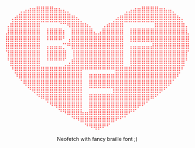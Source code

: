 <h3 align="center" style="color: #ff6e6e; font_size: 10;">
⠀⠀⠀⢀⣠⣴⣶⣿⣿⣿⣿⣶⣦⣄⡀⠀⠀⠀⠀⠀⠀⠀⠀⠀⠀⠀⠀⢀⣠⣴⣶⣿⣿⣿⣿⣶⣦⣤⡀⠀⠀⠀<br/>
⠀⢀⣴⣿⣿⣿⣿⣿⣿⣿⣿⣿⣿⣿⣿⣶⣄⠀⠀⠀⠀⠀⠀⠀⠀⣠⣶⣿⣿⣿⣿⣿⣿⣿⣿⣿⣿⣿⣿⣦⡀⠀<br/>
⢀⣾⣿⣿⣿⣿⣿⣿⠉⠉⠉⠉⠙⠛⢿⣿⣿⣷⣦⡀⠀⠀⢀⣴⣾⣿⣿⠉⠉⠉⠉⠉⠉⠉⣿⣿⣿⣿⣿⣿⣷⡀<br/>
⣸⣿⣿⣿⣿⣿⣿⣿⠀⢸⣿⣿⣿⡆⠀⣿⣿⣿⣿⣿⣄⣠⣿⣿⣿⣿⣿⠀⢸⣿⣿⣿⣿⣿⣿⣿⣿⣿⣿⣿⣿⣇<br/>
⣿⣿⣿⣿⣿⣿⣿⣿⠀⠸⠿⠿⠿⠃⢠⣿⣿⣿⣿⣿⣿⣿⣿⣿⣿⣿⣿⠀⢸⣿⣿⣿⣿⣿⣿⣿⣿⣿⣿⣿⣿⣿<br/>
⣿⣿⣿⣿⣿⣿⣿⣿⠀⢠⣤⣤⣤⡉⠛⣿⣿⣿⣿⣿⣿⣿⣿⣿⣿⣿⣿⠀⢠⣤⣤⣤⣤⣼⣿⣿⣿⣿⣿⣿⣿⣿<br/>
⢹⣿⣿⣿⣿⣿⣿⣿⠀⢸⣿⣿⣿⣿⠀⢸⣿⣿⣿⣿⣿⣿⣿⣿⣿⣿⣿⠀⢸⣿⣿⣿⣿⣿⣿⣿⣿⣿⣿⣿⣿⡏<br/>
⠘⣿⣿⣿⣿⣿⣿⣿⠀⠘⠛⠛⠛⠋⢀⣾⣿⣿⣿⣿⣿⣿⣿⣿⣿⣿⣿⠀⢸⣿⣿⣿⣿⣿⣿⣿⣿⣿⣿⣿⣿⠃<br/>
⠀⠹⣿⣿⣿⣿⣿⣿⣶⣶⣶⣶⣶⣾⣿⣿⣿⡿⠿⠿⠿⠿⠿⠿⠿⣿⣿⣶⣾⣿⣿⣿⣿⣿⣿⣿⣿⣿⣿⣿⠏⠀<br/>
⠀⠀⠹⣿⣿⣿⣿⣿⣿⣿⣿⣿⣿⣿⣿⣿⣿⡇⠀⣶⣶⣶⣶⣶⣶⣿⣿⣿⣿⣿⣿⣿⣿⣿⣿⣿⣿⣿⣿⠏⠀⠀<br/>
⠀⠀⠀⠈⢿⣿⣿⣿⣿⣿⣿⣿⣿⣿⣿⣿⣿⡇⠀⣿⣿⣿⣿⣿⣿⣿⣿⣿⣿⣿⣿⣿⣿⣿⣿⣿⣿⡿⠁⠀⠀⠀<br/>
⠀⠀⠀⠀⠀⠙⢿⣿⣿⣿⣿⣿⣿⣿⣿⣿⣿⡇⠀⠉⠉⠉⠉⠉⢹⣿⣿⣿⣿⣿⣿⣿⣿⣿⣿⡿⠋⠀⠀⠀⠀⠀<br/>
⠀⠀⠀⠀⠀⠀⠀⠙⠿⣿⣿⣿⣿⣿⣿⣿⣿⡇⠀⣿⣿⣿⣿⣿⣿⣿⣿⣿⣿⣿⣿⣿⣿⠿⠋⠀⠀⠀⠀⠀⠀⠀<br/>
⠀⠀⠀⠀⠀⠀⠀⠀⠀⠈⠻⢿⣿⣿⣿⣿⣿⡇⠀⣿⣿⣿⣿⣿⣿⣿⣿⣿⣿⣿⡿⠟⠁⠀⠀⠀⠀⠀⠀⠀⠀⠀<br/>
⠀⠀⠀⠀⠀⠀⠀⠀⠀⠀⠀⠀⠙⠻⣿⣿⣿⣧⣤⣿⣿⣿⣿⣿⣿⣿⣿⣿⠟⠋⠀⠀⠀⠀⠀⠀⠀⠀⠀⠀⠀⠀<br/>
⠀⠀⠀⠀⠀⠀⠀⠀⠀⠀⠀⠀⠀⠀⠀⠙⠻⣿⣿⣿⣿⣿⣿⣿⣿⠟⠋⠁⠀⠀⠀⠀⠀⠀⠀⠀⠀⠀⠀⠀⠀⠀<br/>
⠀⠀⠀⠀⠀⠀⠀⠀⠀⠀⠀⠀⠀⠀⠀⠀⠀⠀⠙⠻⢿⡿⠟⠋⠀⠀⠀⠀⠀⠀⠀⠀⠀⠀⠀⠀⠀⠀⠀⠀⠀⠀<br/>
</h3>
<p align="center">Neofetch with fancy braille font ;)</p>
